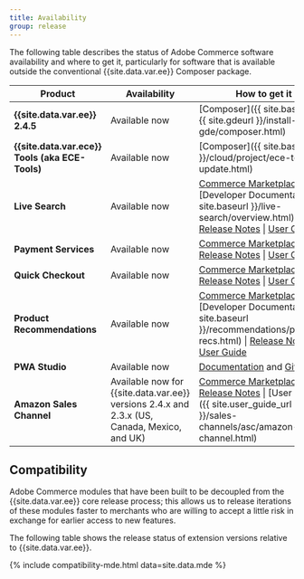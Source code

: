 ```yaml
---
title: Availability
group: release
---
```


The following table describes the status of Adobe Commerce software availability and where to get it, particularly for software that is available outside the conventional {{site.data.var.ee}} Composer package.

| Product | Availability   | How to get it |
|-|-|-|
| **{{site.data.var.ee}} 2.4.5**                  | Available now | [Composer]({{ site.baseurl }}{{ site.gdeurl }}/install-gde/composer.html)  |
| **{{site.data.var.ece}} Tools (aka ECE-Tools)** | Available now | [Composer]({{ site.baseurl }}/cloud/project/ece-tools-update.html) |
| **Live Search**                                 | Available now | [Commerce Marketplace](https://marketplace.magento.com/magento-live-search.html) \| [Developer Documentation]({{ site.baseurl }}/live-search/overview.html) \| [Release Notes](https://docs.magento.com/user-guide/live-search/release-notes.html) \| [User Guide](https://docs.magento.com/user-guide/live-search/overview.html) |
| **Payment Services**                            | Available now | [Commerce Marketplace](https://marketplace.magento.com/magento-payment-services.html) \| [Release Notes](https://experienceleague.adobe.com/docs/commerce-merchant-services/payment-services/release-notes.html) \| [User Guide](https://experienceleague.adobe.com/docs/commerce-merchant-services/payment-services/guide-overview.html) |
| **Quick Checkout** | Available now | [Commerce Marketplace](https://marketplace.magento.com/magento-quick-checkout.html) \| [Release Notes](https://experienceleague.adobe.com/docs/commerce-merchant-services/quick-checkout/release-notes.html) \| [User Guide](https://experienceleague.adobe.com/docs/commerce-merchant-services/quick-checkout/overview.html) |
| **Product Recommendations**                     | Available now | [Commerce Marketplace](https://marketplace.magento.com/magento-product-recommendations.html) \| [Developer Documentation]({{ site.baseurl }}/recommendations/product-recs.html) \| [Release Notes](https://experienceleague.adobe.com/docs/commerce-merchant-services/product-recommendations/release-notes.html) \| [User Guide](https://docs.magento.com/m2/ee/user_guide/marketing/product-recommendations.html) |
| **PWA Studio**                                  | Available now | [Documentation](https://developer.adobe.com/commerce/pwa-studio/) and [GitHub](https://github.com/magento/pwa-studio) |
| **Amazon Sales Channel**                        | Available now for {{site.data.var.ee}} versions 2.4.x and 2.3.x (US, Canada, Mexico, and UK) | [Commerce Marketplace](https://marketplace.magento.com/magento-module-amazon.html) \| [Release Notes](https://experienceleague.adobe.com/docs/commerce-channels/amazon/release-notes.html) \| [User Guide]({{ site.user_guide_url }}/sales-channels/asc/amazon-sales-channel.html) |

## Compatibility

Adobe Commerce modules that have been built to be decoupled from the {{site.data.var.ee}} core release process; this allows us to release iterations of these modules faster to merchants who are willing to accept a little risk in exchange for earlier access to new features.

The following table shows the release status of extension versions relative to {{site.data.var.ee}}.

{% include compatibility-mde.html data=site.data.mde %}
